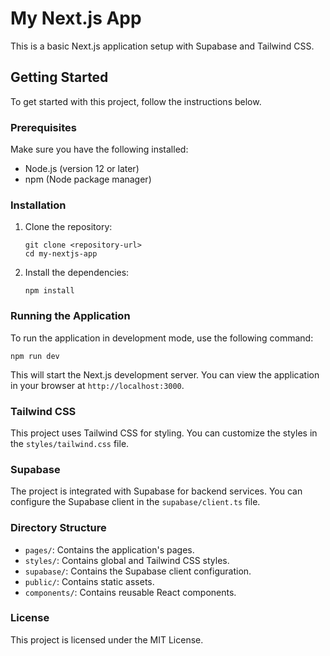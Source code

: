 # My Next.js App

This is a basic Next.js application setup with Supabase and Tailwind CSS.

## Getting Started

To get started with this project, follow the instructions below.

### Prerequisites

Make sure you have the following installed:

- Node.js (version 12 or later)
- npm (Node package manager)

### Installation

1. Clone the repository:

   ```
   git clone <repository-url>
   cd my-nextjs-app
   ```

2. Install the dependencies:

   ```
   npm install
   ```

### Running the Application

To run the application in development mode, use the following command:

```
npm run dev
```

This will start the Next.js development server. You can view the application in your browser at `http://localhost:3000`.

### Tailwind CSS

This project uses Tailwind CSS for styling. You can customize the styles in the `styles/tailwind.css` file.

### Supabase

The project is integrated with Supabase for backend services. You can configure the Supabase client in the `supabase/client.ts` file.

### Directory Structure

- `pages/`: Contains the application's pages.
- `styles/`: Contains global and Tailwind CSS styles.
- `supabase/`: Contains the Supabase client configuration.
- `public/`: Contains static assets.
- `components/`: Contains reusable React components.

### License

This project is licensed under the MIT License.